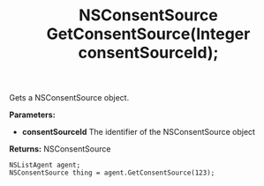 ﻿---
uid: crmscript_ref_NSListAgent_GetConsentSource
title: NSConsentSource GetConsentSource(Integer consentSourceId);
intellisense: NSListAgent.GetConsentSource
keywords: NSListAgent, GetConsentSource
so.topic: reference
---

Gets a NSConsentSource object.

**Parameters:**
 - **consentSourceId** The identifier of the NSConsentSource object

**Returns:** NSConsentSource

```crmscript
NSListAgent agent;
NSConsentSource thing = agent.GetConsentSource(123);
```

